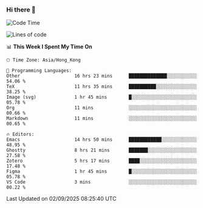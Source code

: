 ### Hi there 👋

<!--
**nicehiro/nicehiro** is a ✨ _special_ ✨ repository because its `README.md` (this file) appears on your GitHub profile.

Here are some ideas to get you started:

- 🔭 I’m currently working on ...
- 🌱 I’m currently learning ...
- 👯 I’m looking to collaborate on ...
- 🤔 I’m looking for help with ...
- 💬 Ask me about ...
- 📫 How to reach me: ...
- 😄 Pronouns: ...
- ⚡ Fun fact: ...
-->

<!--START_SECTION:waka-->
![Code Time](http://img.shields.io/badge/Code%20Time-972%20hrs%2018%20mins-blue)

![Lines of code](https://img.shields.io/badge/From%20Hello%20World%20I%27ve%20Written-1.9%20million%20lines%20of%20code-blue)

📊 **This Week I Spent My Time On** 

```text
🕑︎ Time Zone: Asia/Hong_Kong

💬 Programming Languages: 
Other                    16 hrs 23 mins      ██████████████░░░░░░░░░░░   54.06 % 
TeX                      11 hrs 35 mins      ██████████░░░░░░░░░░░░░░░   38.25 % 
Image (svg)              1 hr 45 mins        █░░░░░░░░░░░░░░░░░░░░░░░░   05.78 % 
Org                      11 mins             ░░░░░░░░░░░░░░░░░░░░░░░░░   00.66 % 
Markdown                 11 mins             ░░░░░░░░░░░░░░░░░░░░░░░░░   00.65 % 

🔥 Editors: 
Emacs                    14 hrs 50 mins      ████████████░░░░░░░░░░░░░   48.95 % 
Ghostty                  8 hrs 21 mins       ███████░░░░░░░░░░░░░░░░░░   27.58 % 
Zotero                   5 hrs 17 mins       ████░░░░░░░░░░░░░░░░░░░░░   17.48 % 
Figma                    1 hr 45 mins        █░░░░░░░░░░░░░░░░░░░░░░░░   05.78 % 
VS Code                  3 mins              ░░░░░░░░░░░░░░░░░░░░░░░░░   00.22 % 
```


 Last Updated on 02/09/2025 08:25:40 UTC
<!--END_SECTION:waka-->
